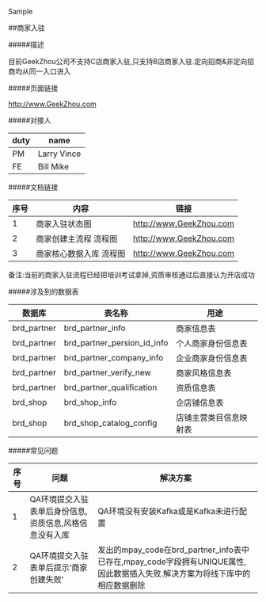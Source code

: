 Sample

##商家入驻

#####描述

目前GeekZhou公司不支持C店商家入驻,只支持B店商家入驻.定向招商&非定向招商均从同一入口进入

#####页面链接

http://www.GeekZhou.com

#####对接人

|duty|name|
|----|----|
|PM  |Larry Vince|
|FE  |Bill Mike |

#####文档链接

|序号|内容|链接|
|----|----|----|
|1   |商家入驻状态图|http://www.GeekZhou.com|
|2   |商家创建主流程 流程图|http://www.GeekZhou.com|
|3   |商家核心数据入库 流程图|http://www.GeekZhou.com|

备注:当前的商家入驻流程已经把培训考试拿掉,资质审核通过后直接认为开店成功

#####涉及到的数据表

|数据库|表名称|用途|
|-----|-----|----|
|brd_partner|brd_partner_info|商家信息表|
|brd_partner|brd_partner_persion_id_info|个人商家身份信息表|
|brd_partner|brd_partner_company_info|企业商家身份信息表|
|brd_partner|brd_partner_verify_new|商家风格信息表|
|brd_partner|brd_partner_qualification|资质信息表|
|brd_shop|brd_shop_info|企店铺信息表|
|brd_shop|brd_shop_catalog_config|店铺主营类目信息映射表|

#####常见问题

|序号|问题|解决方案|
|---|----|-------|
| 1 |QA环境提交入驻表单后身份信息,资质信息,风格信息没有入库|QA环境没有安装Kafka或是Kafka未进行配置|
| 2 |QA环境提交入驻表单后提示‘商家创建失败’|发出的mpay_code在brd_partner_info表中已存在,mpay_code字段拥有UNIQUE属性,因此数据插入失败.解决方案为将线下库中的相应数据删除|
